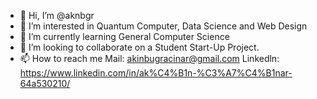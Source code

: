 - 👋 Hi, I’m @aknbgr
- 👀 I’m interested in Quantum Computer, Data Science and Web Design
- 🌱 I’m currently learning General Computer Science
- 💞️ I’m looking to collaborate on a Student Start-Up Project.
- 📫 How to reach me Mail: akinbugracinar@gmail.com   Linkedln: https://www.linkedin.com/in/ak%C4%B1n-%C3%A7%C4%B1nar-64a530210/

<!---
aknbgr/aknbgr is a ✨ special ✨ repository because its `README.md` (this file) appears on your GitHub profile.
You can click the Preview link to take a look at your changes.
--->
